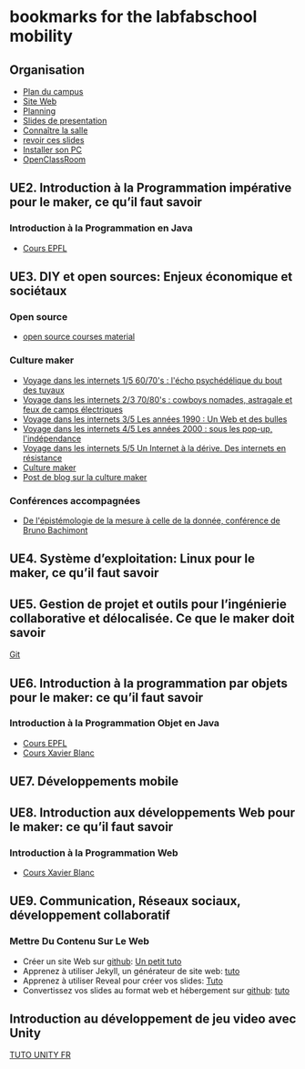 # bookmarks for the labfabschool mobility



##  Organisation

- [Plan du campus](http://labfab-school-mobilite.istic.univ-rennes1.fr/welcome/resources/plan_a4_rentree_sept_2016.pdf)
- [Site Web](http://labfab-school-mobilite.istic.univ-rennes1.fr/)
- [Planning](https://planning.univ-rennes1.fr)
- [Slides de presentation](http://labfab-school-mobilite.istic.univ-rennes1.fr/mainSlides/)
- [Connaître la salle](https://campusnumerique.ueb.eu/Rennes_Est.html)
- [revoir ces slides](http://labfab-school-mobilite.istic.univ-rennes1.fr/welcome/)
- [Installer son PC](http://olivier.barais.fr/blog/posts/2016.11.30/Installation_portable_LABFAB_ISTIC.html)
- [OpenClassRoom](https://openclassrooms.com/)


## UE2. Introduction à la Programmation impérative pour le maker, ce qu’il faut savoir

### Introduction à la Programmation en Java

- [Cours EPFL](https://www.youtube.com/channel/UC4niTao1SetiP8f1EYO7dbA/playlists)


## UE3. DIY et open sources: Enjeux économique et sociétaux

### Open source
- [open source courses material](https://github.com/SUNY-Albany-CCI/OpenSourceSoftwarePracticesCourse/tree/master/Documents)


### Culture maker
- [Voyage dans les internets 1/5 60/70's : l'écho psychédélique du bout des tuyaux](https://www.franceculture.fr/emissions/culture-musique-ete/voyage-dans-les-internets-15-6070s-lecho-psychedelique-du-bout-des)
- [Voyage dans les internets 2/3 70/80's : cowboys nomades, astragale et feux de camps électriques](https://www.franceculture.fr/emissions/culture-musique-ete/voyage-dans-les-internets-23-7080s-cowboys-nomades-astragale-et-feux)
- [Voyage dans les internets 3/5 Les années 1990 : Un Web et des bulles](https://www.franceculture.fr/emissions/culture-musique-ete/voyage-dans-les-internets-35-les-annees-1990-un-web-et-des-bulles)
- [Voyage dans les internets 4/5 Les années 2000 : sous les pop-up, l'indépendance](https://www.franceculture.fr/emissions/culture-musique-ete/voyage-dans-les-internets-45-les-annees-2000-sous-les-pop)
- [Voyage dans les internets 5/5 Un Internet à la dérive. Des internets en résistance](https://www.franceculture.fr/emissions/culture-musique-ete/voyage-dans-les-internets-55-un-internet-la-derive-des-internets-en)
- [Culture maker](http://culturemaker.fr/)
- [Post de blog sur la culture maker](http://www.magdiblog.fr/divers/culture-maker-et-diy/)

### Conférences accompagnées
- [De l'épistémologie de la mesure à celle de la donnée, conférence de Bruno Bachimont](https://www.youtube.com/watch?v=XcvIGRc4IvA)



## UE4. Système d’exploitation: Linux pour le maker, ce qu’il faut savoir


## UE5. Gestion de projet et outils pour l’ingénierie collaborative et délocalisée. Ce que le maker doit savoir
[Git](https://openclassrooms.com/courses/gerer-son-code-avec-git-et-github)


## UE6. Introduction à la programmation par objets pour le maker: ce qu’il faut savoir

### Introduction à la Programmation Objet en Java
- [Cours EPFL](https://www.youtube.com/channel/UCQOQCfdk8ZXdGOlpuYsu3qA/featured)
- [Cours Xavier Blanc](https://www.youtube.com/playlist?list=PLuNTRFkYD3u5ibkjD1nHP9QZXPjtvnPXL)


## UE7. Développements mobile


 
## UE8. Introduction aux développements Web pour le maker: ce qu’il faut savoir

### Introduction à la Programmation Web

- [Cours Xavier Blanc](https://www.youtube.com/playlist?list=PLuNTRFkYD3u5WjbEjgmsoMPpFMkJGzJqk)
## UE9. Communication, Réseaux sociaux, développement collaboratif


###  Mettre Du Contenu Sur Le Web

- Créer un site Web sur [github](https://github.com/):  [Un petit tuto](http://putaindecode.io/fr/articles/github/pages/site-web-gratuit/)
- Apprenez à utiliser Jekyll, un générateur de site web: [tuto](https://www.grafikart.fr/tutoriels/html-css/jekyll-505)
- Apprenez à utiliser Reveal pour créer vos slides: [Tuto](https://framablog.org/2013/11/06/revealjs-alternative-libre-powerpoint/)
- Convertissez vos slides au format web et hébergement sur [github](https://github.com/): [tuto](http://olivier.barais.fr/blog/posts/2016.11.30/From_PPTX_To_Reveal_To_Github_Page.html)




## Introduction au développement de jeu video avec Unity

[TUTO UNITY FR](https://www.youtube.com/channel/UCJRwb5W4ZzG43J5_dViL6Fw/playlists)




 




